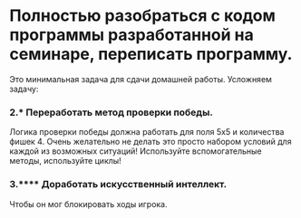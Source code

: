 # Полностью разобраться с кодом программы разработанной на семинаре, переписать программу. 

Это минимальная задача для сдачи домашней работы.
Усложняем задачу:

### 2.* Переработать метод проверки победы. 
Логика проверки победы должна работать для поля 5х5 и
количества фишек 4. Очень желательно не делать это просто набором условий для каждой из
возможных ситуаций! Используйте вспомогательные методы, используйте циклы!

### 3.**** Доработать искусственный интеллект.
Чтобы он мог блокировать ходы игрока.